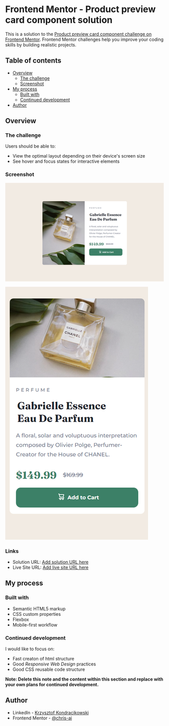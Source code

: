# Frontend Mentor - Product preview card component solution

This is a solution to the [Product preview card component challenge on Frontend Mentor](https://www.frontendmentor.io/challenges/product-preview-card-component-GO7UmttRfa). Frontend Mentor challenges help you improve your coding skills by building realistic projects.

## Table of contents

- [Overview](#overview)
  - [The challenge](#the-challenge)
  - [Screenshot](#screenshot)
- [My process](#my-process)
  - [Built with](#built-with)
  - [Continued development](#continued-development)
- [Author](#author)

## Overview

### The challenge

Users should be able to:

- View the optimal layout depending on their device's screen size
- See hover and focus states for interactive elements

### Screenshot

![](./images/screenshot_1.png)

![](./images/screenshot_2.png)

### Links

- Solution URL: [Add solution URL here](https://your-solution-url.com)
- Live Site URL: [Add live site URL here](https://your-live-site-url.com)

## My process

### Built with

- Semantic HTML5 markup
- CSS custom properties
- Flexbox
- Mobile-first workflow

### Continued development

I would like to focus on:

- Fast creaton of html structure
- Good <i>Responsive Web Design</i> practices
- Good CSS reusable code structure

**Note: Delete this note and the content within this section and replace with your own plans for continued development.**

## Author

- LinkedIn - [Krzysztof Kondracikowski](https://www.linkedin.com/in/krzysztof-kondracikowski-87a3491b3/)
- Frontend Mentor - [@chris-ai](https://www.frontendmentor.io/profile/Chris-ai)
